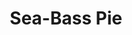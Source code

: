 ---
title: 'Sea-Bass Pie'
thumbnail: 'https://acnhcdn.com/2.0/CookingIcon/FtrFishdishBassCropped.png'
ingredients:
  -
    id: 59
    name: 'Sea Bass'
    type: 'fish'
    quantity: 1
  -
    id: 'flour'
    name: 'Flour'
    type: 'misc'
    quantity: 3
layout: '../../layouts/RecipeDetail.astro'
---